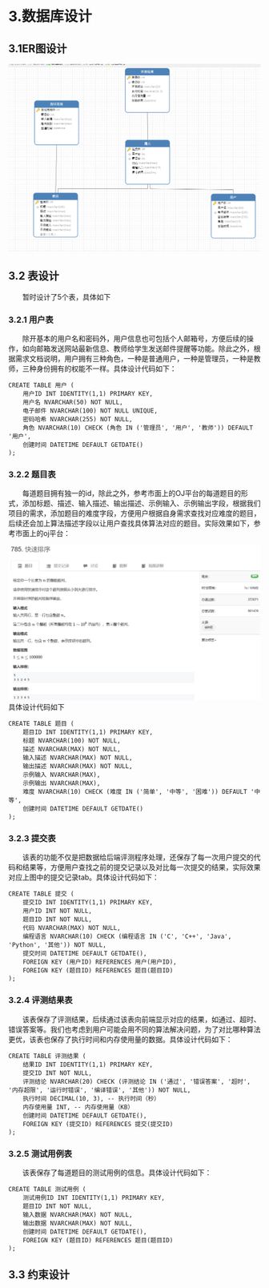 # 3.数据库设计
## 3.1ER图设计
![ER图](../images/数据库ER图.png)
## 3.2 表设计
<p style="text-indent:2em;">暂时设计了5个表，具体如下

### 3.2.1 用户表
<p style="text-indent:2em;"> 除开基本的用户名和密码外，用户信息也可包括个人邮箱号，方便后续的操作，如向邮箱发送网站最新信息、教师给学生发送邮件提醒等功能。除此之外，根据需求文档说明，用户拥有三种角色，一种是普通用户，一种是管理员，一种是教师，三种身份拥有的权能不一样。具体设计代码如下：</p>

```
CREATE TABLE 用户 (
    用户ID INT IDENTITY(1,1) PRIMARY KEY,
    用户名 NVARCHAR(50) NOT NULL,
    电子邮件 NVARCHAR(100) NOT NULL UNIQUE,
    密码哈希 NVARCHAR(255) NOT NULL,
    角色 NVARCHAR(10) CHECK (角色 IN ('管理员', '用户', '教师')) DEFAULT '用户',
    创建时间 DATETIME DEFAULT GETDATE()
);
```
### 3.2.2 题目表
<p style="text-indent:2em;"> 每道题目拥有独一的id，除此之外，参考市面上的OJ平台的每道题目的形式，添加标题、描述、输入描述、输出描述、示例输入、示例输出字段，根据我们项目的需求，添加题目的难度字段，方便用户根据自身需求查找对应难度的题目，后续还会加上算法描述字段以让用户查找具体算法对应的题目。实际效果如下，参考市面上的oj平台：

![题目示例](../images/题目示例.png)
具体设计代码如下
```
CREATE TABLE 题目 (
    题目ID INT IDENTITY(1,1) PRIMARY KEY,
    标题 NVARCHAR(100) NOT NULL,
    描述 NVARCHAR(MAX) NOT NULL,
    输入描述 NVARCHAR(MAX) NOT NULL,
    输出描述 NVARCHAR(MAX) NOT NULL,
    示例输入 NVARCHAR(MAX),
    示例输出 NVARCHAR(MAX),
    难度 NVARCHAR(10) CHECK (难度 IN ('简单', '中等', '困难')) DEFAULT '中等',
    创建时间 DATETIME DEFAULT GETDATE()
);
```
### 3.2.3 提交表
<p style="text-indent:2em;"> 该表的功能不仅是把数据给后端评测程序处理，还保存了每一次用户提交的代码和结果等，方便用户查找之前的提交记录以及对比每一次提交的结果，实际效果对应上图中的提交记录tab。具体设计代码如下：

```
CREATE TABLE 提交 (
    提交ID INT IDENTITY(1,1) PRIMARY KEY,
    用户ID INT NOT NULL,
    题目ID INT NOT NULL,
    代码 NVARCHAR(MAX) NOT NULL,
    编程语言 NVARCHAR(10) CHECK (编程语言 IN ('C', 'C++', 'Java', 'Python', '其他')) NOT NULL,
    提交时间 DATETIME DEFAULT GETDATE(),
    FOREIGN KEY (用户ID) REFERENCES 用户(用户ID),
    FOREIGN KEY (题目ID) REFERENCES 题目(题目ID)
);
```
### 3.2.4 评测结果表
<p style="text-indent:2em;"> 该表保存了评测结果，后续通过该表向前端显示对应的结果，如通过、超时、错误答案等。我们也考虑到用户可能会用不同的算法解决问题，为了对比哪种算法更优，该表也保存了执行时间和内存使用量的数据。具体设计代码如下：

```
CREATE TABLE 评测结果 (
    结果ID INT IDENTITY(1,1) PRIMARY KEY,
    提交ID INT NOT NULL,
    评测结论 NVARCHAR(20) CHECK (评测结论 IN ('通过', '错误答案', '超时', '内存超限', '运行时错误', '编译错误', '其他')) NOT NULL,
    执行时间 DECIMAL(10, 3), -- 执行时间（秒）
    内存使用量 INT, -- 内存使用量（KB）
    创建时间 DATETIME DEFAULT GETDATE(),
    FOREIGN KEY (提交ID) REFERENCES 提交(提交ID)
);
```
### 3.2.5 测试用例表
<p style="text-indent:2em;"> 该表保存了每道题目的测试用例的信息。具体设计代码如下：

```
CREATE TABLE 测试用例 (
    测试用例ID INT IDENTITY(1,1) PRIMARY KEY,
    题目ID INT NOT NULL,
    输入数据 NVARCHAR(MAX) NOT NULL,
    输出数据 NVARCHAR(MAX) NOT NULL,
    创建时间 DATETIME DEFAULT GETDATE(),
    FOREIGN KEY (题目ID) REFERENCES 题目(题目ID)
);
```
## 3.3 约束设计
